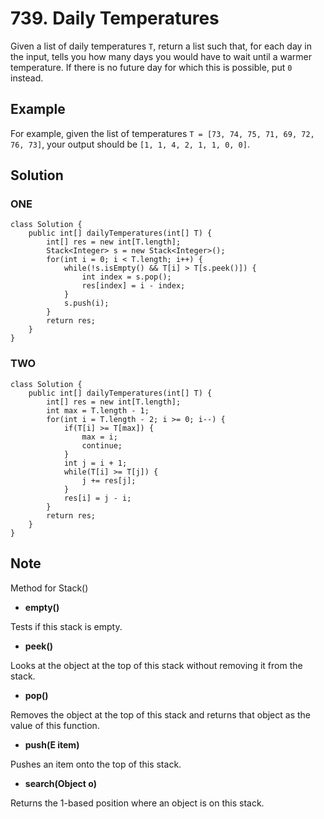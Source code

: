 # 739. Daily Temperatures

Given a list of daily temperatures `T`, return a list such that, for each day in the input, tells you how many days you would have to wait until a warmer temperature. If there is no future day for which this is possible, put `0` instead.

## **Example**

For example, given the list of temperatures `T = [73, 74, 75, 71, 69, 72, 76, 73]`, your output should be `[1, 1, 4, 2, 1, 1, 0, 0]`.

## **Solution**

### ONE

    class Solution {
        public int[] dailyTemperatures(int[] T) {
            int[] res = new int[T.length];
            Stack<Integer> s = new Stack<Integer>();
            for(int i = 0; i < T.length; i++) {
                while(!s.isEmpty() && T[i] > T[s.peek()]) {
                    int index = s.pop();
                    res[index] = i - index;
                }
                s.push(i);
            }
            return res;
        }
    }

### TWO

    class Solution {
        public int[] dailyTemperatures(int[] T) {
            int[] res = new int[T.length];
            int max = T.length - 1;
            for(int i = T.length - 2; i >= 0; i--) {
                if(T[i] >= T[max]) {
                    max = i;
                    continue;
                }
                int j = i + 1;
                while(T[i] >= T[j]) {
                    j += res[j];
                }
                res[i] = j - i;
            }
            return res;
        }
    }

## **Note**

Method for Stack()

+ **empty()**

Tests if this stack is empty.

+ **peek()**

Looks at the object at the top of this stack without removing it from the stack.

+ **pop()**

Removes the object at the top of this stack and returns that object as the value of this function.

+ **push(E item)**

Pushes an item onto the top of this stack.

+ **search(Object o)**

Returns the 1-based position where an object is on this stack.
